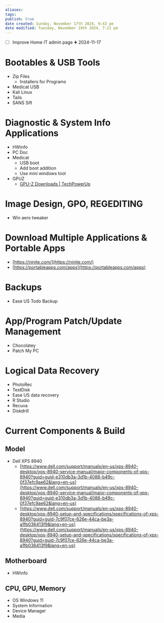 ```yaml
---
aliases: 
tags: 
publish: true
date created: Sunday, November 17th 2024, 9:43 pm
date modified: Tuesday, November 19th 2024, 7:21 pm
---
```


- [ ] Improve Home IT admin page ➕ 2024-11-17

# Bootables & USB Tools

- Zip Files
    - Installers for Programs
- Medicat USB
- Kali Linux
- Tails
- SANS Sift

# Diagnostic & System Info Applications

- HWinfo
- PC Doc
- Medicat
    - USB boot
    - Add boot addition
    - Use mini windows tool
- GPUZ
	- [GPU-Z Downloads | TechPowerUp](https://www.techpowerup.com/download/gpu-z/) 

# Image Design, GPO, REGEDITING

- Win aero tweaker

# Download Multiple Applications & Portable Apps

- [https://ninite.com/](https://ninite.com/)
- [https://portableapps.com/apps](https://portableapps.com/apps)

# Backups

- Ease US Todo Backup

# App/Program Patch/Update Management

- Chocolatey
- Patch My PC

# Logical Data Recovery

- PhotoRec
- TestDisk
- Ease US data recovery
- R Studio
- Recuva
- Diskdrill

# Current Components & Build

## Model

- Dell XPS 8940
    - [https://www.dell.com/support/manuals/en-us/xps-8940-desktop/xps-8940-service-manual/major-components-of-xps-8940?guid=guid-e310db3a-3d1b-4088-b49c-0f37efc9ae62&lang=en-us](https://www.dell.com/support/manuals/en-us/xps-8940-desktop/xps-8940-service-manual/major-components-of-xps-8940?guid=guid-e310db3a-3d1b-4088-b49c-0f37efc9ae62&lang=en-us)
    - [https://www.dell.com/support/manuals/en-us/xps-8940-desktop/xps-8940-setup-and-specifications/specifications-of-xps-8940?guid=guid-7c9f07ce-626e-44ca-be3a-a1fb036413f9&lang=en-us](https://www.dell.com/support/manuals/en-us/xps-8940-desktop/xps-8940-setup-and-specifications/specifications-of-xps-8940?guid=guid-7c9f07ce-626e-44ca-be3a-a1fb036413f9&lang=en-us)

## Motherboard

- HWinfo

## CPU, GPU, Memory

- OS Windows 11
- System Information
- Device Manager
- Media